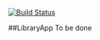 [![Build Status](https://travis-ci.org/EmiliaCiastek/LibraryApp.svg?branch=master)](https://travis-ci.org/EmiliaCiastek/LibraryApp)

##LibraryApp
To be done